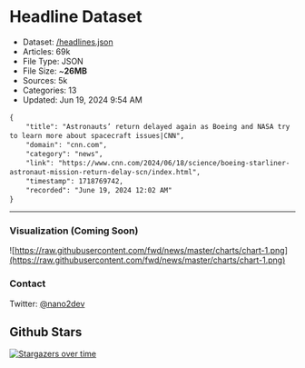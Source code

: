 # Headline Dataset

- Dataset: [/headlines.json](https://raw.githubusercontent.com/fwd/news/master/headlines.json) 
- Articles: 69k
- File Type: JSON
- File Size: ~**26MB**
- Sources: 5k
- Categories: 13
- Updated: Jun 19, 2024 9:54 AM

```
{
    "title": "Astronauts’ return delayed again as Boeing and NASA try to learn more about spacecraft issues|CNN",
    "domain": "cnn.com",
    "category": "news",
    "link": "https://www.cnn.com/2024/06/18/science/boeing-starliner-astronaut-mission-return-delay-scn/index.html",
    "timestamp": 1718769742,
    "recorded": "June 19, 2024 12:02 AM"
}
```

---

### Visualization (Coming Soon)

![https://raw.githubusercontent.com/fwd/news/master/charts/chart-1.png](https://raw.githubusercontent.com/fwd/news/master/charts/chart-1.png)

### Contact 

Twitter: [@nano2dev](https://twitter.com/nano2dev)

## Github Stars

[![Stargazers over time](https://starchart.cc/fwd/news.svg)](https://starchart.cc/fwd/news)
